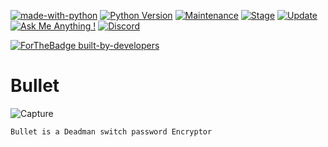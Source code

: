 [![made-with-python](https://img.shields.io/badge/Made%20with-Python-1f425f.svg)](https://www.python.org/)
[![Python Version](https://img.shields.io/badge/python-3.6+-green)](https://www.python.org)
[![Maintenance](https://img.shields.io/badge/Maintained%3F-yes-green.svg)](https://github.com/SxNade)
[![Stage](https://img.shields.io/badge/Release-Stable-brightgreen.svg)](https://github.com/SxNade/Thor)
[![Update](https://img.shields.io/badge/updated-today-brightgreen)](https://github.com/SxNade/Thor/commits/main)
[![Ask Me Anything !](https://img.shields.io/badge/Ask%20me-anything-1abc9c.svg)](https://github.com/SxNade)
[![Discord](https://img.shields.io/discord/591914197219016707.svg?label=&logo=discord&logoColor=ffffff&color=7389D8&labelColor=6A7EC2)](https://github.com/SxNade)

[![ForTheBadge built-by-developers](http://ForTheBadge.com/images/badges/built-by-developers.svg)](https://github.com/SxNade)

# Bullet

![Capture](https://thumbs.gfycat.com/BriskScalyDodo-size_restricted.gif)

`Bullet is a Deadman switch password Encryptor`

